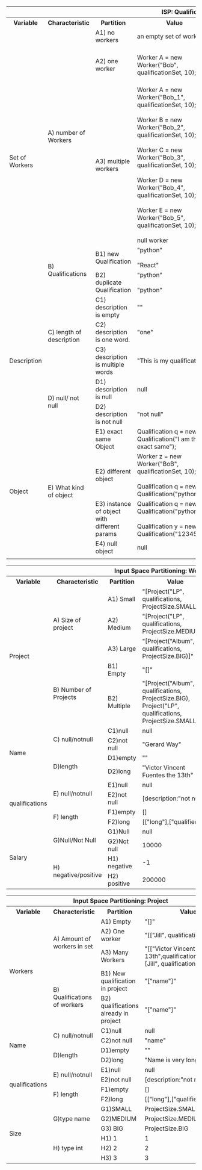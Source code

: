 
<!Doctype html>
<html>

<body>
    <table>
        <tr>
            <th colspan="5">ISP: Qualification</th>
        </tr>
        <tr>
            <th>Variable</th>
            <th>Characteristic</th>
            <th>Partition</th>
            <th>Value</th>
            <th>Function</th>
        </tr>
        <td rowspan="5">Set of Workers</td>
        <td rowspan="3">A) number of Workers</td>
        <td>A1) no workers</td>
        <td>an empty set of workers</td>
        <td>testGetWorkersReturnEmptySet</td>
        <tr>
            <td>A2) one worker </td>
            <td>Worker A = new Worker("Bob", qualificationSet, 10);</td>
            <td>testAddWorkersAndGetWorkerAddingOneWorker<br><br>
                testRemoveWorkerRemovingOne<br><br>
                testDTOMatchWithSingleWorkers
            </td>
        </tr>
        <tr>
            <td>A3) multiple workers</td>
            <td>Worker A = new Worker("Bob_1", qualificationSet, 10);<br><br>
		        Worker B = new Worker("Bob_2", qualificationSet, 10);<br><br>
		        Worker C = new Worker("Bob_3", qualificationSet, 10);<br><br>
		        Worker D = new Worker("Bob_4", qualificationSet, 10);<br><br>
		        Worker E = new Worker("Bob_5", qualificationSet, 10);<br><br>
                null worker
            </td>
            <td>testRemoveWorkerSuccessfullyRemovingMultiple<br><br>
                testAddWorkerWithMultipleAddition<br><br>
                testAddWorkerWithMultipleWorkersAndNull<br><br>
                testDTOMatchMultipleWorkers
            </td>
        </tr>
        <tr>
            <td rowspan="2">B) Qualifications</td>
            <td>B1) new Qualification</td>
            <td>"python"<br><br>
                "React"
            </td>
            <td>testHashCodeWithDifferentQualfications</td>
        </tr>
        <tr>
            <td>B2) duplicate Qualification</td>
            <td>"python"<br><br>
                "python"
            </td>
            <td>testNotAddingDuplicateQualificationsToSet</td>
        </tr>
        <tr>
            <td rowspan="5">Description</td>
            <td rowspan="3">C) length of description</td>
            <td>C1) description is empty </td>
            <td>""</td>
            <td>testToStringEmptyString</td>
        </tr>
        <tr>
            <td>C2) description is one word.</td>
            <td>"one"</td>
            <td>testToStringSingleWord</td>
        </tr>
        <tr>
            <td>C3) description is multiple words</td>
            <td>"This is my qualification"</td>
            <td>testToStringWithMultipleWords</td>
        </tr>
        <tr>
            <td rowspan="2">D) null/ not null</td>
            <td>D1) description is null</td>
            <td> null</td>
            <td>testEqualsWithNullAndOneCorrectQualification (throws exception)</td>
        <tr>
            <td>D2) description is not null</td>
            <td>"not null"</td>
            <td>testObjectNotNull</td>
        </tr>
        </tr>
        <tr>
            <td rowspan="4">Object</td>
            <td rowspan="4">E) What kind of object</td>
            <td>E1) exact same Object</td>
            <td>Qualification q = new Qualification("I am the exact same");</td>
            <td>testEqualsWithExactSameQualificationObject</td>
        </tr>
        <tr>
            <td>E2) different object</td>
            <td>Worker z = new Worker("BoB", qualificationSet, 10);<br><br>
            Qualification q = new Qualification("python");
            </td>
            <td>testEqualsWithDifferentClassEquality</td>
        </tr>
        <tr>
            <td>E3) instance of object with different params</td>
            <td>Qualification q = new Qualification("python"); <br><br>
		        Qualification y = new Qualification("1234567");
            </td>
            <td>testEqualsWithDifferentQualificationsButSameClass</td>
        </tr>
        <tr>
            <td>E4) null object</td>
            <td>null</td>
            <td>testEqualsWithNull (throws exception)</td>
        </tr>
        <tr>
            <td colspan="3"></td>
            <td></td>
            <td></td>
        </tr>   
    </table>
</body>

</html>





<!Doctype html>

<html>
    <body>
    <table>
        <tr>
            <th colspan="5">Input Space Partitioning: Worker</th>
        </tr>
        <tr>
            <th>Variable</th>
            <th>Characteristic</th>
            <th>Partition</th>
            <th>Value</th>
            <th>Function</th>
        </tr>
            <td rowspan="5">Project</td>
            <td rowspan="3">A) Size of project
            </td>
            <td>A1) Small</td>
            <td>"[Project("LP", qualifications, ProjectSize.SMALL)]"</td>
            <td>TestWorkerIsAvailable  </td>
            <tr>
                <td>A2) Medium </td>
                <td>"[Project("LP", qualifications, ProjectSize.MEDIUM)]"</td>
                <td>TestWorkerIsAvailable  </td>
            </tr>
            <tr>
                <td>A3) Large </td>
                <td>"[Project("Album", qualifications, ProjectSize.BIG)]"</td>
                <td>TestWorkerIsAvailable  </td>
            </tr>
            <td rowspan="2">B) Number of Projects
            </td>
            <td>B1) Empty</td>
                <td>"[]"</td>
                 <td>TestWorkerAddAndGetQualification </td>
            <tr>
                <td>B2) Multiple</td>
                <td>"[Project("Album", qualifications, ProjectSize.BIG), Project("LP", qualifications, ProjectSize.SMALL)]"</td>
                <td>TestWorkerAddAndGetQualification </td>
            </tr>     
    <tr>
        <td rowspan="6">Name</td>
            <td rowspan="3">C) null/notnull 
        </td>
        <tr>
            <td>C1)null </td>
                <td>null</td>
                <td>TestWorkerNullName </td>
        </tr>
        <tr>
            <td>C2)not null</td>
                <td>"Gerard Way"</td>
                <td>TestConstructorAddAndGetProject</td>
        </tr>
        <td rowspan="3">D)length
        </td>
            <tr>
                <td>D1)empty </td>
                    <td>""</td>
                     <td>TestConstructorEmptyName </td>
            </tr>
            <tr>
                <td>D2)long </td>
                    <td>"Victor Vincent Fuentes the 13th"</td>
                    <td>TestWorkerGetWorkload  </td>
            </tr>
    </tr>
    <tr>
        <td rowspan="6">qualifications</td>
            <td rowspan="3">E) null/notnull</td>
        <tr>
        <td>E1)null </td>
            <td>null</td>
            <td>TestConstructorNullQualification</td>
        </tr>
        <tr>
        <td>E2)not null </td>
            <td>[description:"not null"]</td>
            <td>TestWorkerConstructor </td>
        </tr>
        <tr> 
            <td rowspan="3">F) length</td>
        </tr>
        <tr>
        <td>F1)empty </td>
            <td>[]</td>
            <td>TestWorkerToString  </td>
        </tr>
        <tr>
        <td>F2)long </td>
            <td>[["long"],["qualified"]]</td>
            <td>TestWorkerEquals</td>
        </tr>
    </tr>
    <tr>
        <td rowspan="6">Salary</td>
            <td rowspan="3">G)Null/Not Null</td>
        <tr>
        <td>G1)Null </td>
            <td>null</td>
            <td>double can never be null(primitive)</td>
        </tr>
        <tr>
        <td>G2)Not null </td>
            <td>10000</td>
            <td>setAndGetWorkerSalary</td>
        </tr>
        <tr> 
            <td rowspan="3">H) negative/positive</td>
        <tr> 
        <td>H1) negative </td>
            <td>-1</td>
            <td>TestConstructorNegativeSalary</td>
        </tr>
        <tr>
        <td>H2) positive</td>
            <td>200000</td>
            <td>TestWorkerToDTO </td>
        </tr>
 </tr>
    </table>
    </body>

</html>



<!Doctype html>

<html>
    <body>
    <table>
        <tr>
            <th colspan="4">Input Space Partitioning: Project</th>
        </tr>
        <tr>
            <th>Variable</th>
            <th>Characteristic</th>
            <th>Partition</th>
            <th>Value</th>
        </tr>
            <td rowspan="5">Workers</td>
            <td rowspan="3">A) Amount of workers in set
            </td>
            <td>A1) Empty</td>
            <td>"[]"</td>
            <tr>
                <td>A2) One worker </td>
                <td>"[["Jill", qualifications, 1]]"</td>
            </tr>
            <tr>
                <td>A3) Many Workers</td>
                <td>"[["Victor Vincent Fuentes the 13th",qualifications,100000"],[Jill", qualifications, 1",etc]]"</td>
            </tr>
            <td rowspan="2">B) Qualifications of workers
            </td>
            <td>B1) New qualification in project</td>
                <td>"["name"]"</td>
            <tr>
                <td>B2) qualifications already in project</td>
                <td>"["name"]"</td>
            </tr>     
    <tr>
        <td rowspan="6">Name</td>
            <td rowspan="3">C) null/notnull 
        </td>
        <tr>
            <td>C1)null </td>
                <td>null</td>
        </tr>
        <tr>
            <td>C2)not null</td>
                <td>"name"</td>
        </tr>
        <td rowspan="3">D)length
        </td>
            <tr>
                <td>D1)empty </td>
                    <td>""</td>
            </tr>
            <tr>
                <td>D2)long </td>
                    <td>"Name is very long"</td>
            </tr>
    </tr>
    <tr>
        <td rowspan="6">qualifications</td>
            <td rowspan="3">E) null/notnull</td>
        <tr>
        <td>E1)null </td>
            <td>null</td>
        </tr>
        <tr>
        <td>E2)not null </td>
            <td>[description:"not null"]</td>
        </tr>
        <tr> 
            <td rowspan="3">F) length</td>
        </tr>
        <tr>
        <td>F1)empty </td>
            <td>[]</td>
        </tr>
        <tr>
        <td>F2)long </td>
            <td>[["long"],["qualified"]]</td>
        </tr>
    </tr>
    <tr>
        <td rowspan="8">Size</td>
            <td rowspan="4">G)type name</td>
        <tr>
        <td>G1)SMALL </td>
            <td>ProjectSize.SMALL</td>
        </tr>
        <tr>
        <td>G2)MEDIUM </td>
            <td>ProjectSize.MEDIUM</td>
        </tr>
        <tr>
        <td>G3) BIG</td>
            <td>ProjectSize.BIG</td>
        </tr>
        <tr> 
            <td rowspan="4">H) type int</td>
        </tr>
        <tr>
        <td>H1) 1 </td>
            <td>1</td>
        </tr>
        <tr>
        <td>H2) 2</td>
            <td>2</td>
        </tr>
        <tr>
        <td>H3) 3 </td>
            <td>3</td>
        </tr>
    </tr>
    </table>
    </body>

</html>
